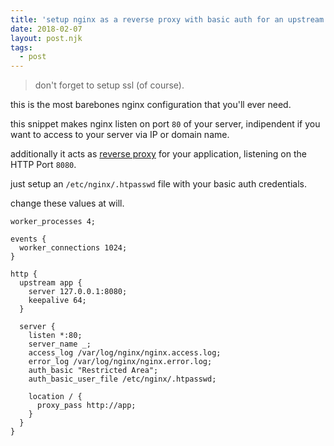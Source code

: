 ```yaml
---
title: 'setup nginx as a reverse proxy with basic auth for an upstream'
date: 2018-02-07
layout: post.njk
tags:
  - post
---
```


> don't forget to setup ssl (of course).

this is the most barebones nginx configuration that you'll ever need.

this snippet makes nginx listen on port `80` of your server, indipendent if you want to access to your server via IP or domain name.

additionally it acts as [reverse proxy](https://en.wikipedia.org/wiki/Reverse_proxy) for your application, listening on the HTTP Port `8080`.

just setup an `/etc/nginx/.htpasswd` file with your basic auth credentials.


change these values at will.

```
worker_processes 4;

events {
  worker_connections 1024;
}

http {
  upstream app {
    server 127.0.0.1:8080;
    keepalive 64;
  }

  server {
    listen *:80;
    server_name _;
    access_log /var/log/nginx/nginx.access.log;
    error_log /var/log/nginx/nginx.error.log;
    auth_basic "Restricted Area";
    auth_basic_user_file /etc/nginx/.htpasswd;

    location / {
      proxy_pass http://app;
    }
  }
}
```
